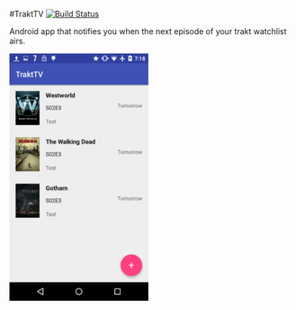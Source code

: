 #TraktTV
[![Build Status](https://travis-ci.org/pixis/TraktTV.svg?branch=master)](https://travis-ci.org/pixis/TraktTV)

Android app that notifies you when the next episode of your trakt watchlist airs.

<img src="screenshots/main_screen.png" width="49%" />

<!--
200x285 poster size
## Screenshots
<img src="screenshots/screenshot1.png" width="49%" />
<img src="screenshots/screenshot2.png" width="49%" />
-->